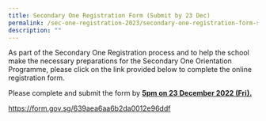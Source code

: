 ```yaml
---
title: Secondary One Registration Form (Submit by 23 Dec)
permalink: /sec-one-registration-2023/secondary-one-registration-form-submit-by-23-dec/
description: ""
---
```

<p>As part of the Secondary One Registration process and to help the school make the necessary preparations for the Secondary One Orientation Programme, please click on the link provided below to complete the online registration form.</p>
<p>Please complete and submit the form by&nbsp;<strong><u>5pm on 23 December 2022 (Fri).</u></strong></p>
<p><a href="https://form.gov.sg/639aea6aa6b2da0012e96ddf">https://form.gov.sg/639aea6aa6b2da0012e96ddf</a></p>
